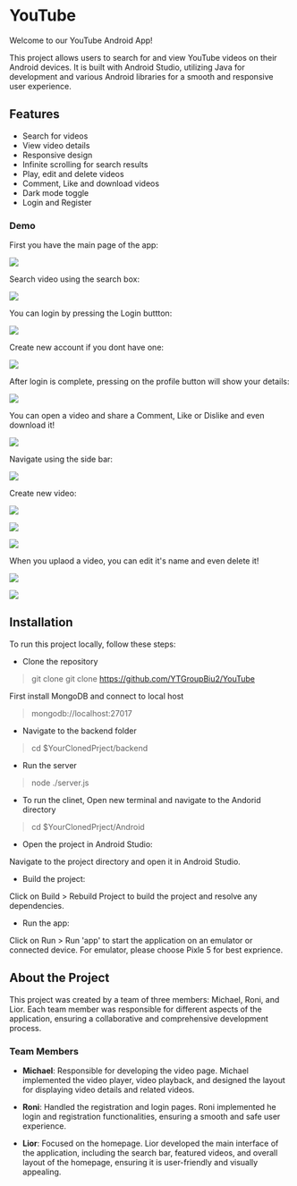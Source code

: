 # YouTube

Welcome to our YouTube Android App! 

This project allows users to search for and view YouTube videos on their Android devices. It is built with Android Studio, utilizing Java for development and various Android libraries for a smooth and responsive user experience.


## Features
- Search for videos
- View video details
- Responsive design
- Infinite scrolling for search results
- Play, edit and delete videos
- Comment, Like and download videos
- Dark mode toggle
- Login and Register

### Demo

First you have the main page of the app:

![](./app/src/main/res/raw/readmeImages/img1.png)

Search video using the search box:

![](./app/src/main/res/raw/readmeImages/img2.png)

You can login by pressing the Login buttton:

![](./app/src/main/res/raw/readmeImages/img3.png)

Create new account if you dont have one:

![](./app/src/main/res/raw/readmeImages/img4.png)

After login is complete, pressing on the profile button will show your details:

![](./app/src/main/res/raw/readmeImages/img8.png)

You can open a video and share a Comment, Like or Dislike and even download it!

![](./app/src/main/res/raw/readmeImages/img5.png)

Navigate using the side bar:

![](./app/src/main/res/raw/readmeImages/img6.png)

Create new video:

![](./app/src/main/res/raw/readmeImages/img9.jpeg)

![](./app/src/main/res/raw/readmeImages/img10.jpeg)

![](./app/src/main/res/raw/readmeImages/img11.jpeg)

When you uplaod a video, you can edit it's name and even delete it!

![](./app/src/main/res/raw/readmeImages/img12.jpeg)

![](./app/src/main/res/raw/readmeImages/img13.jpeg)


## Installation

To run this project locally, follow these steps:

- Clone the repository

>git clone git clone https://github.com/YTGroupBiu2/YouTube

 First install MongoDB and connect to local host 

> mongodb://localhost:27017

- Navigate to the backend folder

> cd $YourClonedPrject/backend

- Run the server

> node ./server.js

- To run the clinet, Open new terminal and navigate to the Andorid directory

> cd $YourClonedPrject/Android

- Open the project in Android Studio:

Navigate to the project directory and open it in Android Studio.

- Build the project:

Click on Build > Rebuild Project to build the project and resolve any dependencies.

- Run the app:

Click on Run > Run 'app' to start the application on an emulator or connected device.
For emulator, please choose Pixle 5 for best exprience.


## About the Project

This project was created by a team of three members: Michael, Roni, and Lior. Each team member was responsible for different aspects of the application, ensuring a collaborative and comprehensive development process.

### Team Members

- **Michael**: Responsible for developing the video page. Michael implemented the video player, video playback, and designed the layout for displaying video details and related videos.

- **Roni**: Handled the registration and login pages. Roni implemented he login and registration functionalities, ensuring a smooth and safe user experience.

- **Lior**: Focused on the homepage. Lior developed the main interface of the application, including the search bar, featured videos, and overall layout of the homepage, ensuring it is user-friendly and visually appealing.
